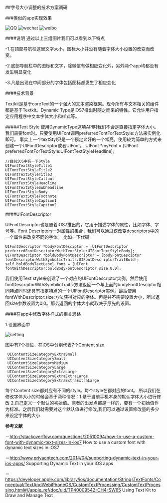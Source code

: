 ##字号大小调整的技术方案调研

###类似的app实现效果

![QQ](http://7xjg07.com1.z0.glb.clouddn.com/fontE488A734-F0EF-4AC9-9D2A-C135CC3C8C27.png)
![wechat](http://7xjg07.com1.z0.glb.clouddn.com/fontDF78799D-95DC-4CD0-BEDE-8A7EC8AD2C0F.png)
![weibo](http://7xjg07.com1.z0.glb.clouddn.com/fontC476E237-33CF-47CD-8979-12AD0CF49536.png)

####说明
通过以上三组图片我们可以看到以下特点

-1.在顶部导航栏这里文字大小，图标大小并没有随着字体大小设置的改变而改变。

-2.底部导航栏中的图标和文字，除微信有做相应变化外，另外两个app均都没有发生明显变化

-3.凡是出现在中间部分的字体包括图标都发生了相应变化

####技术背景

Textkit是基于coreText的一个强大的文本渲染框架。现今所有与文本相关的组件都是基于Textkit。Dynamic Type是iOS7推出时随之而来的特性。它允许用户指定应用程序中文本字体大小和样式等。

#####Text Style
使用DynamicType这项API时我们不会是直接指定字体大小。我们需要font时。只要使用UIFont调用preferredFontForTextStyle:方法来实例化即可。
事实上一个textStyl只是一个预定义好的一个常亮，使用较为简单的方式来创建一个UIFontDescriptor或者UIFont。
 UIFont *myFont = [UIFont preferredFontForTextStyle:UIFontTextStyleHeadline];

		
	//目前iOS中有一下Style
	UIFontTextStyleTitle1 
	UIFontTextStyleTitle2 
	UIFontTextStyleTitle3 
	UIFontTextStyleCallout 
	UIFontTextStyleHeadline 
	UIFontTextStyleSubheadline 
	UIFontTextStyleBody 
	UIFontTextStyleFootnote 
	UIFontTextStyleCaption1 
	UIFontTextStyleCaption2 


####UIFontDescriptor 

UIFontDescriptor也是随着iOS7推出的，它用于描述字体的属性，比如字体、字号等。Font Descriptors一对属性的集合，我们可以通过仅改变descriptors中的一个属性来改变不同的字体。
比如一下代码

	UIFontDescriptor *bodyFontDesciptor = [UIFontDescriptor preferredFontDescriptorWithTextStyle:UIFontTextStyleBody];
	UIFontDescriptor *boldBodyFontDescriptor = [bodyFontDesciptor fontDescriptorWithSymbolicTraits:UIFontDescriptorTraitBold];
	self.boldBodyTextLabel.font = [UIFont fontWithDescriptor:boldBodyFontDescriptor size:0.0];
	
我们使用Text style来创建了一个对应的UIFontDescriptor实例。然后使用fontDescriptorWithSymbilicTraits:方法返回一个与上面的bodyFontDesciptor相同特点同时还具有指定特点的一个UIFontDescriptor实例。最后使用fontWithDescriptor:size:方法获得对应的字体。但是并不需要设置大小，所以返回size参数设置为0.0。那么返回的字体大小就取决于原先的设置。

####在app中修改字体样式的相关思路

1.设置界面中

![setting](http://7xjg07.com1.z0.glb.clouddn.com/fontA0B5C748-F487-4EC2-9BBB-5DB53BB7C4B0.png)

图中有7个档位，在iOS中分别代表7个Content size

	 UIContentSizeCategoryExtraSmall 
	 UIContentSizeCategorySmall 
	 UIContentSizeCategoryMedium 
	 UIContentSizeCategoryLarge 
	 UIContentSizeCategoryExtraLarge 
	 UIContentSizeCategoryExtraExtraLarge 
	 UIContentSizeCategoryExtraExtraExtraLarge 

每个Content size都对应有不同的style。每个style在都对应的font。
所以我们在修改字体大小的时候会基于两种情况：1.基于当前手机本身的默认字体大小进行修改 2.自己定义一个默认的初始值。两者的出发点都是一样的，要有一个初始值作为标准。之后我们就需要对这个默认值进行修改,我们可以通过设置修改量的多少来设定字体的大小





**参考文献**
	
－http://stackoverflow.com/questions/20510094/how-to-use-a-custom-font-with-dynamic-text-sizes-in-ios7 How to use a custom font with dynamic text sizes in iOS7

－http://www.priyaontech.com/2014/04/supporting-dynamic-text-in-your-ios-apps/ Supporting Dynamic Text in your iOS apps

－https://developer.apple.com/library/ios/documentation/StringsTextFonts/Conceptual/TextAndWebiPhoneOS/CustomTextProcessing/CustomTextProcessing.html#//apple_ref/doc/uid/TP40009542-CH4-SW65  Using Text Kit to Draw and Manage Text	
	

	



	
